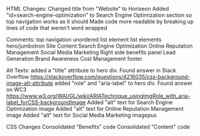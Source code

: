 HTML Changes:
Changed title from "Website" to Horiseon
Added "id=search-engine-optimization" to Search Engine Optimization section so top navigation works as it should
Made code more readable by breaking up lines of code that weren't word wrapped

Comments:
top navigation
unordered list element 
list elements 
hero/jumbotron
Site Content 
Search Engine Optimization 
Online Reputation Management 
Social Media Marketing 
Right side benefits panel 
Lead Generation
Brand Awareness
Cost Management
footer

Alt Texts:
added a "title" attribute to hero div. Found answer in Stack Overflow https://stackoverflow.com/questions/4216035/css-background-image-alt-attribute
added "role" and "aria-label" to hero div. Found answer on WC3 
https://www.w3.org/WAI/GL/wiki/ARIATechnique_usingImgRole_with_aria-label_forCSS-backgroundImage
Added "alt" text for Search Engine Optimization image
Added "alt" text for Online Reputation Management image
Added "alt" text for Social Media Marketing imagepus

CSS Changes
Consolidated "Benefits" code
Consolidated "Content" code 